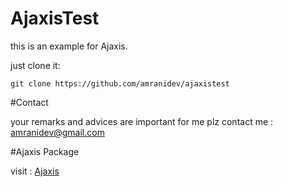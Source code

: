 # AjaxisTest

this is an example for Ajaxis.

just clone it:

```
git clone https://github.com/amranidev/ajaxistest

```
#Contact 

your remarks and advices are important for me 
plz contact me : amranidev@gmail.com

#Ajaxis Package

visit : [Ajaxis](https://github.com/amranidev/ajaxis)
